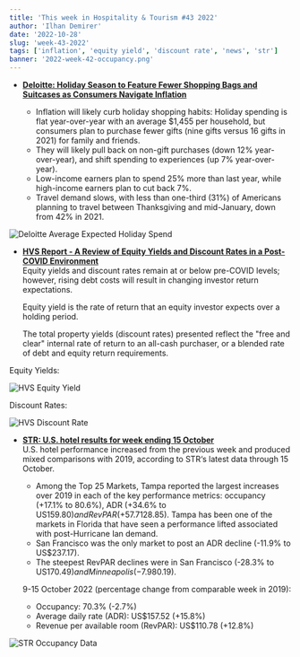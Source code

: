 ```yaml
---
title: 'This week in Hospitality & Tourism #43 2022'
author: 'Ilhan Demirer'
date: '2022-10-28'
slug: 'week-43-2022'
tags: ['inflation', 'equity yield', 'discount rate', 'news', 'str']
banner: '2022-week-42-occupancy.png'
---
```


- **[Deloitte: Holiday Season to Feature Fewer Shopping Bags and Suitcases as Consumers Navigate Inflation](https://www.hospitalitynet.org/news/4113106.html)**

  - Inflation will likely curb holiday shopping habits: Holiday spending is flat year-over-year with an average $1,455 per household, but consumers plan to purchase fewer gifts (nine gifts versus 16 gifts in 2021) for family and friends.
  - They will likely pull back on non-gift purchases (down 12% year-over-year), and shift spending to experiences (up 7% year-over-year).
  - Low-income earners plan to spend 25% more than last year, while high-income earners plan to cut back 7%.
  - Travel demand slows, with less than one-third (31%) of Americans planning to travel between Thanksgiving and mid-January, down from 42% in 2021.

![Deloitte Average Expected Holiday Spend](/images/blogimages/2022-week-43-average-expexted-holiday-spend.jpg)

- **[HVS Report - A Review of Equity Yields and Discount Rates in a Post-COVID Environment](https://www.hotelnewsresource.com/article123097.html)**  
  Equity yields and discount rates remain at or below pre-COVID levels; however, rising debt costs will result in changing investor return expectations.

  Equity yield is the rate of return that an equity investor expects over a holding period.

  The total property yields (discount rates) presented reflect the "free and clear" internal rate of return to an all-cash purchaser, or a blended rate of debt and equity return requirements.

Equity Yields:

![HVS Equity Yield](/images/blogimages/2022-week-42-equity-yields.png)

Discount Rates:

![HVS Discount Rate](/images/blogimages/2022-week-42-discount-rates.png)

- **[STR: U.S. hotel results for week ending 15 October](https://str.com/press-release/str-us-hotel-results-week-ending-15-october)**  
  U.S. hotel performance increased from the previous week and produced mixed comparisons with 2019, according to STR‘s latest data through 15 October.

  - Among the Top 25 Markets, Tampa reported the largest increases over 2019 in each of the key performance metrics: occupancy (+17.1% to 80.6%), ADR (+34.6% to US$159.80) and RevPAR (+57.7% to US$128.85). Tampa has been one of the markets in Florida that have seen a performance lifted associated with post-Hurricane Ian demand.
  - San Francisco was the only market to post an ADR decline (-11.9% to US$237.17).
  - The steepest RevPAR declines were in San Francisco (-28.3% to US$170.49) and Minneapolis (-7.9% to US$80.19).

  9-15 October 2022 (percentage change from comparable week in 2019):

  - Occupancy: 70.3% (-2.7%)
  - Average daily rate (ADR): US$157.52 (+15.8%)
  - Revenue per available room (RevPAR): US$110.78 (+12.8%)

![STR Occupancy Data](/images/blogimages/2022-week-42-occupancy.png)
